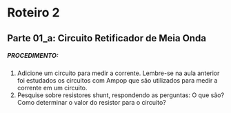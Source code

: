 # Roteiro 2

## Parte 01_a: Circuito Retificador de Meia Onda

##### PROCEDIMENTO:

1. Adicione um circuito para medir a corrente. Lembre-se na aula anterior foi estudados os circuitos com Ampop que são utilizados para medir a corrente em um circuito.
2. Pesquise sobre resistores shunt, respondendo as perguntas:
  O que são?
  Como determinar o valor do resistor para o circuito?
